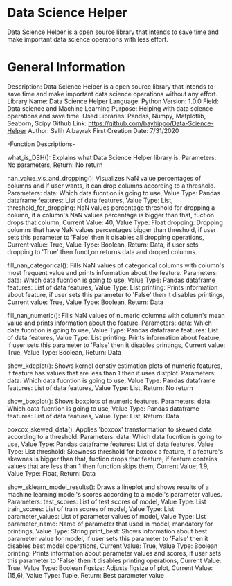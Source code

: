 # Data Science Helper
Data Science Helper is a open source library that intends to save time and make important data science operations with less effort. 

# General Information 
Description: Data Science Helper is a open source library that intends to save time 
and make important data science operations without any effort. 
Library Name: Data Science Helper 
Language: Python 
Version: 1.0.0 
Field: Data science and Machine Learning 
Purpose: Helping with data science operations and save time. 
Used Libraries: Pandas, Numpy, Matplotlib, Seaborn, Scipy 
Github Link: https://github.com/bayhippo/Data-Science-Helper 
Author: Salih Albayrak 
First Creation Date: 7/31/2020 

-Function Descriptions- 

what_is_DSH(): Explains what Data Science Helper library is. 
Parameters: No parameters, Return: No return 

nan_value_vis_and_dropping(): Visualizes NaN value percentages of columns and 
if user wants, it can drop columns according to a threshold. 
Parameters: 
data: Which data fucntion is going to use, 
Value Type: Pandas dataframe 
features: List of data features, Value Type: List, 
threshold_for_dropping: NaN values percentage threshold for dropping a column, 
if a column's NaN values percentage is bigger than that, fuction drops that column, Current Value: 40, Value Type: Float 
dropping: Dropping columns that have NaN values percentages bigger than threshold, 
if user sets this parameter to 'False' then it disables all dropping operations, Current value: True, Value Type: Boolean,
Return: Data, if user sets dropping to 'True' then funct,on returns data and droped columns. 

fill_nan_categorical(): Fills NaN values of categorical columns with column's most frequent value 
and prints information about the feature. 
Parameters: 
data: Which data fucntion is going to use, Value Type: Pandas dataframe 
features: List of data features, Value Type: List 
printing: Prints information about feature, if user sets this parameter to 'False' 
then it disables printings, Current value: True, Value Type: Boolean, Return: Data 

fill_nan_numeric(): Fills NaN values of numeric columns with column's mean value and prints information about the feature. 
Parameters: 
data: Which data fucntion is going to use, Value Type: Pandas dataframe 
features: List of data features, Value Type: List 
printing: Prints information about feature, if user sets this parameter to 'False' 
then it disables printings, Current value: True, Value Type: Boolean, Return: Data 

show_kdeplot(): Shows kernel denstiy estimation plots of numeric features, 
if feature has values that are less than 1 then it uses distplot. 
Parameters: 
data: Which data fucntion is going to use, Value Type: Pandas dataframe 
features: List of data features, Value Type: List, Return: No return 

show_boxplot(): Shows boxplots of numeric features. 
Parameters: 
data: Which data fucntion is going to use, Value Type: Pandas dataframe 
features: List of data features, Value Type: List, Return: Data 

boxcox_skewed_data(): Applies 'boxcox' transformation to skewed data according to a threshold. 
Parameters: 
data: Which data fucntion is going to use, Value Type: Pandas dataframe 
features: List of data features, Value Type: List 
threshold: Skewness threshold for boxcox a feature, if a feature's skewnes is bigger than that, fuction drops that feature, 
if feature contains values that are less than 1 then function skips them, 
Current Value: 1.9, Value Type: Float, Return: Data 

show_sklearn_model_results(): Draws a lineplot and shows results of a machine learning model's scores 
according to a model's parameter values. 
Parameters: 
test_scores: List of test scores of model, Value Type: List 
train_scores: List of train scores of model, Value Type: List 
parameter_values: List of parameter values of model, Value Type: List 
parameter_name: Name of parameter that used in model, mandatory for printings, Value Type: String 
print_best: Shows information about best parameter value for model, if user sets this parameter to 'False' 
then it disables best model operations, Current Value: True, Value Type: Boolean 
printing: Prints information about parameter values and scores, if user sets this parameter to 'False' 
then it disables printing operations, Current Value: True, Value Type: Boolean 
figsize: Adjusts figsize of plot, Current Value: (15,6), Value Type: Tuple, Return: Best parameter value
